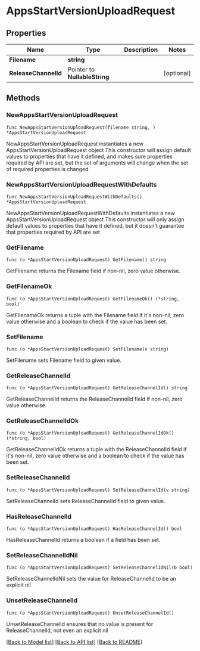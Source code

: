 # AppsStartVersionUploadRequest

## Properties

Name | Type | Description | Notes
------------ | ------------- | ------------- | -------------
**Filename** | **string** |  | 
**ReleaseChannelId** | Pointer to **NullableString** |  | [optional] 

## Methods

### NewAppsStartVersionUploadRequest

`func NewAppsStartVersionUploadRequest(filename string, ) *AppsStartVersionUploadRequest`

NewAppsStartVersionUploadRequest instantiates a new AppsStartVersionUploadRequest object
This constructor will assign default values to properties that have it defined,
and makes sure properties required by API are set, but the set of arguments
will change when the set of required properties is changed

### NewAppsStartVersionUploadRequestWithDefaults

`func NewAppsStartVersionUploadRequestWithDefaults() *AppsStartVersionUploadRequest`

NewAppsStartVersionUploadRequestWithDefaults instantiates a new AppsStartVersionUploadRequest object
This constructor will only assign default values to properties that have it defined,
but it doesn't guarantee that properties required by API are set

### GetFilename

`func (o *AppsStartVersionUploadRequest) GetFilename() string`

GetFilename returns the Filename field if non-nil, zero value otherwise.

### GetFilenameOk

`func (o *AppsStartVersionUploadRequest) GetFilenameOk() (*string, bool)`

GetFilenameOk returns a tuple with the Filename field if it's non-nil, zero value otherwise
and a boolean to check if the value has been set.

### SetFilename

`func (o *AppsStartVersionUploadRequest) SetFilename(v string)`

SetFilename sets Filename field to given value.


### GetReleaseChannelId

`func (o *AppsStartVersionUploadRequest) GetReleaseChannelId() string`

GetReleaseChannelId returns the ReleaseChannelId field if non-nil, zero value otherwise.

### GetReleaseChannelIdOk

`func (o *AppsStartVersionUploadRequest) GetReleaseChannelIdOk() (*string, bool)`

GetReleaseChannelIdOk returns a tuple with the ReleaseChannelId field if it's non-nil, zero value otherwise
and a boolean to check if the value has been set.

### SetReleaseChannelId

`func (o *AppsStartVersionUploadRequest) SetReleaseChannelId(v string)`

SetReleaseChannelId sets ReleaseChannelId field to given value.

### HasReleaseChannelId

`func (o *AppsStartVersionUploadRequest) HasReleaseChannelId() bool`

HasReleaseChannelId returns a boolean if a field has been set.

### SetReleaseChannelIdNil

`func (o *AppsStartVersionUploadRequest) SetReleaseChannelIdNil(b bool)`

 SetReleaseChannelIdNil sets the value for ReleaseChannelId to be an explicit nil

### UnsetReleaseChannelId
`func (o *AppsStartVersionUploadRequest) UnsetReleaseChannelId()`

UnsetReleaseChannelId ensures that no value is present for ReleaseChannelId, not even an explicit nil

[[Back to Model list]](../README.md#documentation-for-models) [[Back to API list]](../README.md#documentation-for-api-endpoints) [[Back to README]](../README.md)


